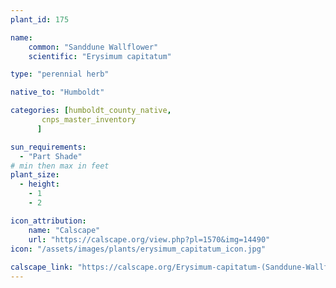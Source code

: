 ```yaml
---
plant_id: 175 

name: 
    common: "Sanddune Wallflower"   
    scientific: "Erysimum capitatum" 

type: "perennial herb"

native_to: "Humboldt"

categories: [humboldt_county_native,
       cnps_master_inventory
      ]

sun_requirements:
  - "Part Shade"
# min then max in feet
plant_size:
  - height: 
    - 1
    - 2

icon_attribution: 
    name: "Calscape"
    url: "https://calscape.org/view.php?pl=1570&img=14490"
icon: "/assets/images/plants/erysimum_capitatum_icon.jpg"
 
calscape_link: "https://calscape.org/Erysimum-capitatum-(Sanddune-Wallflower)"
---
```

